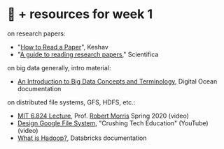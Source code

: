 # 🤖 + resources for week 1

on research papers:
- "[How to Read a Paper](https://github.com/mab253/bigdata_spring24/blob/main/readings/how-to-read-a-paper.pdf)", Keshav
- "[A guide to reading research papers](https://www.scientifica.uk.com/neurowire/gradhacks-a-guide-to-reading-research-papers)," Scientifica

on big data generally, intro material:
- [An Introduction to Big Data Concepts and Terminology](https://www.digitalocean.com/community/tutorials/an-introduction-to-big-data-concepts-and-terminology), Digital Ocean documentation

on distributed file systems, GFS, HDFS, etc.:
- [MIT 6.824 Lecture](https://www.youtube.com/watch?v=EpIgvowZr00), Prof. [Robert Morris](http://nil.lcs.mit.edu/rtm/) Spring 2020 (video)
- [Design Google File System](https://www.youtube.com/watch?v=oTk4NFiEf8M), "Crushing Tech Education" (YouTube) (video)
- [What is Hadoop?](https://www.databricks.com/glossary/hadoop), Databricks documentation 

